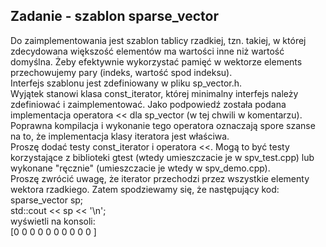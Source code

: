 ## Zadanie - szablon sparse_vector
Do zaimplementowania jest szablon tablicy rzadkiej, tzn. takiej, w której zdecydowana większość elementów ma wartości inne niż wartość domyślna. Żeby efektywnie wykorzystać pamięć w wektorze elements przechowujemy pary (indeks, wartość spod indeksu).\
Interfejs szablonu jest zdefiniowany w pliku sp_vector.h.\
Wyjątek stanowi klasa const_iterator, której minimalny interfejs należy zdefiniować i zaimplementować. Jako podpowiedź została podana implementacja operatora << dla sp_vector (w tej chwili w komentarzu). Poprawna kompilacja i wykonanie tego operatora oznaczają spore szanse na to, że implementacja klasy iteratora jest właściwa.\
Proszę dodać testy const_iterator i operatora <<. Mogą to być testy korzystające z biblioteki gtest (wtedy umieszczacie je w spv_test.cpp) lub wykonane "ręcznie" (umieszczacie je wtedy w spv_demo.cpp).\
Proszę zwrócić uwagę, że iterator przechodzi przez wszystkie elementy wektora rzadkiego. Zatem spodziewamy się, że następujący kod:\
sparse_vector<int> sp;\
std::cout << sp << '\n';\
wyświetli na konsoli:\
[0 0 0 0 0 0 0 0 0 0 ]